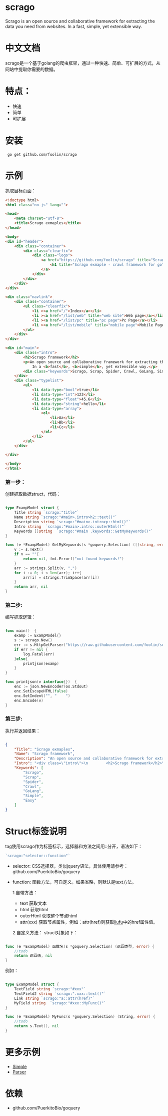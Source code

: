 # scrago

Scrago is an open source and collaborative framework for extracting the data you need from websites.
In a fast, simple, yet extensible way.

# 中文文档

scrago是一个基于golang的爬虫框架，通过一种快速、简单、可扩展的方式，从网站中提取你需要的数据。


# 特点：
 * 快速
 * 简单
 * 可扩展

# 安装

```
 go get github.com/foolin/scrago
```

# 示例

抓取目标页面：
```html
<!doctype html>
<html class="no-js" lang="">

<head>
    <meta charset="utf-8">
    <title>Scrago exmaples</title>
</head>

<body>
<div id="header">
    <div class="container">
        <div class="clearfix">
            <div class="logo">
                <a href="https://github.com/foolin/scrago" title="Scrago exmaple">
                    <h1 title="Scrago exmaple - crawl framework for go">Scrago exmaple</h1>
                </a>
            </div>
        </div>
    </div>
</div>

<div class="navlink">
    <div class="container">
        <ul class="clearfix">
            <li ><a href="/">Index</a></li>
            <li ><a href="/list/web" title="web site">Web page</a></li>
            <li ><a href="/list/pc" title="pc page">Pc Page</a></li>
            <li ><a href="/list/mobile" title="mobile page">Mobile Page</a></li>
        </ul>
    </div>
</div>

<div id="main">
    <div class="intro">
        <h2>Scrago framework</h2>
        <p>An open source and collaborative framework for extracting the data you need from websites.
            In a <b>fast</b>, <b>simple</b>, yet extensible way.</p>
        <div class="keywords">Scrago, Scrap, Spider, Crawl, GoLang, Simple, Easy</div>
    </div>
    <div class="typelist">
        <ul>
            <li data-type="bool">true</li>
            <li data-type="int">123</li>
            <li data-type="float">45.6</li>
            <li data-type="string">hello</li>
            <li data-type="array">
                <ol>
                    <li>Aa</li>
                    <li>Bb</li>
                    <li>Cc</li>
                </ol>
            </li>
        </ul>
    </div>

</div>

</body>
</html>
```


### 第一步：
创建抓取数据struct，代码：
```go

type ExampModel struct {
	Title string `scrago:"title"`
	Name string `scrago:"#main>.intro>h2::text()"`
	Description string `scrago:"#main>.intro>p::html()"`
	Intro string  `scrago:"#main>.intro::outerHtml()"`
	Keywords []string  `scrago:"#main .keywords::GetMyKeywords()"`
}

func (e *ExampModel) GetMyKeywords(s *goquery.Selection) ([]string, error) {
	v := s.Text()
	if v == ""{
		return nil, fmt.Errorf("not found keywords!")
	}
	arr := strings.Split(v, ",")
	for i := 0; i < len(arr); i++{
		arr[i] = strings.TrimSpace(arr[i])
	}
	return arr, nil
}

```

### 第二步:
编写抓取逻辑：
```go

func main()  {
	examp := ExampModel{}
	s := scrago.New()
	err := s.HttpGetParser("https://raw.githubusercontent.com/foolin/scrago/master/example/data/example.html", &examp)
	if err != nil {
		log.Fatal(err)
	}else{
		printjson(examp)
	}
}

func printjson(v interface{})  {
	enc := json.NewEncoder(os.Stdout)
	enc.SetEscapeHTML(false)
	enc.SetIndent("", "    ")
	enc.Encode(v)
}

```

### 第三步:
执行并返回结果：

```json

{
    "Title": "Scrago exmaples",
    "Name": "Scrago framework",
    "Description": "An open source and collaborative framework for extracting the data you need from websites.\n            In a <b>fast</b>, <b>simple</b>, yet extensible way.",
    "Intro": "<div class=\"intro\">\n        <h2>Scrago framework</h2>\n        <p>An open source and collaborative framework for extracting the data you need from websites.\n            In a <b>fast</b>, <b>simple</b>, yet extensible way.</p>\n        <div class=\"keywords\">Scrago, Scrap, Spider, Crawl, GoLang, Simple, Easy</div>\n    </div>",
    "Keywords": [
        "Scrago",
        "Scrap",
        "Spider",
        "Crawl",
        "GoLang",
        "Simple",
        "Easy"
    ]
}

```

# Struct标签说明
tag使用scrago作为标签标示，选择器和方法之间用::分开，语法如下：
```go
`scrago:"selector::function"`

```
* selector:
  CSS选择器，类似jquery语法，具体使用请参考：github.com/PuerkitoBio/goquery

* function:
  函数方法，可自定义。如果省略，则默认是text方法。

  1.自带方法：
  - text 获取文本
  - html 获取html
  - outerHtml 获取整个节点html
  - attr(xxx) 获取节点属性，例如：attr(href)则获取<a href="http://www.liufu.me">liufu</a>中的href属性值。

  2.自定义方法：
  struct对象如下：
```go

func (e *ExampModel) 函数名(s *goquery.Selection) (返回类型, error) {
    //todo
    return 返回值, nil
}

```

  例如：
```go

type ExampModel struct {
    TextField string `scrago:"#xxx"`
    TextField2 string `scrago:".xxx::text()"`
    Link string `scrago:"a::attr(href)"`
    MyField string  `scrago:"#xxx::MyFunc()"`
}

func (e *ExampModel) MyFunc(s *goquery.Selection) (String, error) {
    //todo
    return s.Text(), nil
}

```


# 更多示例
 * [Simple](https://github.com/foolin/scrago/tree/master/example/simple "Simple Example")
 * [Parser](https://github.com/foolin/scrago/tree/master/example/parser "Parser Example")

# 依赖
 * github.com/PuerkitoBio/goquery